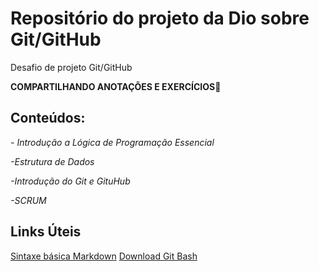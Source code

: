 # Repositório do projeto da Dio sobre Git/GitHubDesafio de projeto Git/GitHub**COMPARTILHANDO ANOTAÇÕES E EXERCÍCIOS🥰**## **Conteúdos:***- Introdução a Lógica de Programação Essencial**-Estrutura de Dados**-Introdução do Git e GituHub**-SCRUM*## Links Úteis[Sintaxe básica Markdown](https://www.markdownguide.org/basic-syntax/)[Download Git Bash](https://git-scm.com/downloads)